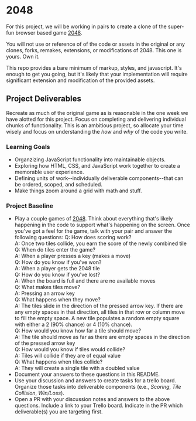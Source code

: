 # 2048
For this project, we will be working in pairs to create a clone of the super-fun browser based game [2048](http://gabrielecirulli.github.io/2048/).

You will not use or reference of of the code or assets in the original or any clones, forks, remakes, extensions, or modifications of 2048. This one is yours. Own it.

This repo provides a bare minimum of markup, styles, and javascript. It's enough to get you going, but it's likely that your implementation will require significant extension and modification of the provided assets.

## Project Deliverables
Recreate as much of the original game as is reasonable in the one week we have alotted for this project. Focus on completing and delivering individual chunks of functionality. This is an ambitious project, so allocate your time wisely and focus on understanding the _how_ and _why_ of the code you write.

### Learning Goals
- Organzizing JavaScript functionality into maintainable objects.
- Exploring how HTML, CSS, and JavaScript work together to create a memorable user experience.
- Defining units of work--individually deliverable components--that can be ordered, scoped, and scheduled.
- Make things zoom around a grid with math and stuff.

### Project Baseline
- Play a couple games of [2048](http://gabrielecirulli.github.io/2048/). Think about everything that's likely happening in the code to support what's happening on the screen. Once you've got a feel for the game, talk with your pair and answer the following questions:
Q: How does scoring work?  
  A: Once two tiles collide, you earn the score of the newly combined tile  
Q: When do tiles enter the game?  
  A: When a player presses a key (makes a move)  
Q: How do you know if you've won?  
  A: When a player gets the 2048 tile  
Q: How do you know if you've lost?  
  A: When the board is full and there are no available moves  
Q: What makes tiles move?  
  A: Pressing an arrow key  
Q: What happens when they move?  
  A: The tiles slide in the direction of the pressed arrow key. If there are any empty spaces in that direction, all tiles in that row or column move to fill the empty space. A new tile populates a random empty square with either a 2 (90% chance) or 4 (10% chance).  
Q: How would you know how far a tile should move?  
  A: The tile should move as far as there are empty spaces in the direction of the pressed arrow key  
Q: How would you know if tiles would collide?  
  A: Tiles will collide if they are of equal value  
Q: What happens when tiles collide?  
  A: They will create a single tile with a doubled value  
- Document your answers to these questions in this README.
- Use your discussion and answers to create tasks for a trello board. Organize those tasks into deliverable components (e.e., _Scoring_, _Tile Collision_, _Win/Loss_).
- Open a PR with your discussion notes and answers to the above questions. Include a link to your Trello board. Indicate in the PR which deliverable(s) you are targeting first.
